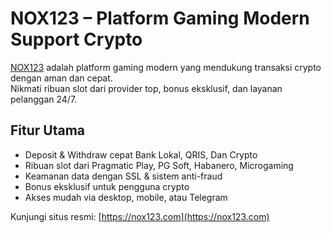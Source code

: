 # NOX123 – Platform Gaming Modern Support Crypto

[NOX123](https://nox123.com) adalah platform gaming modern yang mendukung transaksi crypto dengan aman dan cepat.  
Nikmati ribuan slot dari provider top, bonus eksklusif, dan layanan pelanggan 24/7.  

## Fitur Utama
- Deposit & Withdraw cepat Bank Lokal, QRIS, Dan Crypto
- Ribuan slot dari Pragmatic Play, PG Soft, Habanero, Microgaming
- Keamanan data dengan SSL & sistem anti-fraud
- Bonus eksklusif untuk pengguna crypto
- Akses mudah via desktop, mobile, atau Telegram

Kunjungi situs resmi: [https://nox123.com](https://nox123.com)
